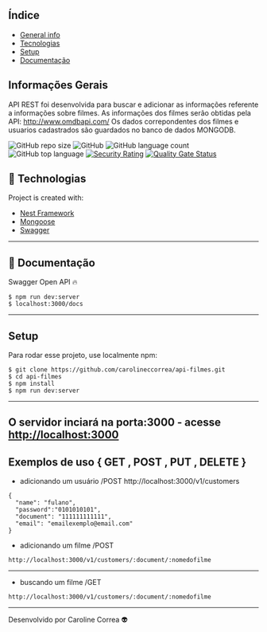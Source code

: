 ## Índice
* [General info](#general-info)
* [Tecnologias](#tecnologias)
* [Setup](#setup)
* [Documentação](#documentação)

## Informações Gerais
API REST foi desenvolvida para buscar e adicionar as informações referente a informações sobre filmes.
As informações dos filmes serão obtidas pela API: http://www.omdbapi.com/
Os dados correpondentes dos filmes e usuarios cadastrados são guardados no banco de dados MONGODB.

![GitHub repo size](https://img.shields.io/github/repo-size/carolineccorrea/movies-api)
![GitHub](https://img.shields.io/github/license/carolineccorrea/movies-api)
![GitHub language count](https://img.shields.io/github/languages/count/carolineccorrea/movies-api)
![GitHub top language](https://img.shields.io/github/languages/top/carolineccorrea/movies-api)
 [![Security Rating](https://sonarcloud.io/api/project_badges/measure?project=carolineccorrea_movies-api&metric=security_rating)](https://sonarcloud.io/dashboard?id=carolineccorrea_movies-api)
[![Quality Gate Status](https://sonarcloud.io/api/project_badges/measure?project=carolineccorrea_movies-api&metric=alert_status)](https://sonarcloud.io/dashboard?id=carolineccorrea_movies-api)

## 🚀 Technologias
Project is created with: 
* [Nest Framework](https://nestjs.com)
* [Mongoose](https://mongoosejs.com)
* [Swagger](https://swagger.io)
---

## 📰 Documentação
Swagger Open API 🔥

```
$ npm run dev:server
$ localhost:3000/docs
```
---

## Setup
Para rodar esse projeto, use localmente npm:

```
$ git clone https://github.com/carolineccorrea/api-filmes.git
$ cd api-filmes
$ npm install
$ npm run dev:server
```
---

## O servidor inciará na porta:3000 - acesse <http://localhost:3000> 

## Exemplos de uso { GET , POST , PUT , DELETE }

* adicionando um usuário /POST
http://localhost:3000/v1/customers

```
{
  "name": "fulano",
  "password":"0101010101",
  "document": "111111111111",
  "email": "emailexemplo@email.com"
}

```

* adicionando um filme /POST
```
http://localhost:3000/v1/customers/:document/:nomedofilme

```
---

* buscando um filme /GET
```
http://localhost:3000/v1/customers/:document/:nomedofilme

```
---
Desenvolvido por Caroline Correa 👽
